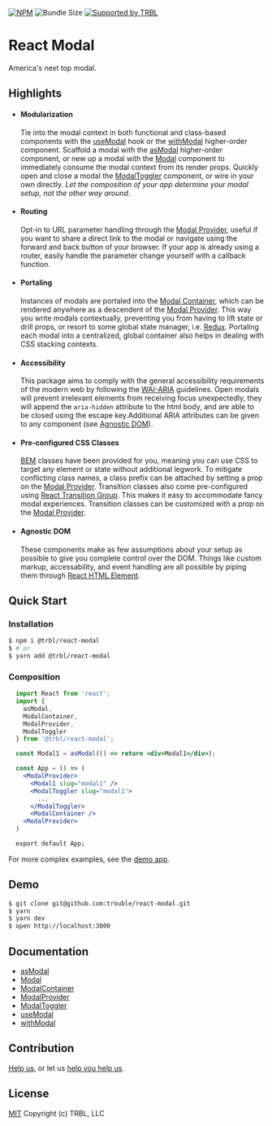 [![NPM](https://img.shields.io/npm/v/@trbl/react-modal)](https://www.npmjs.com/@trbl/react-modal)
![Bundle Size](https://img.shields.io/bundlephobia/minzip/@trbl/react-modal?label=zipped)
[![Supported by TRBL](https://img.shields.io/badge/supported_by-TRBL-black)](https://github.com/trouble)

# React Modal

America's next top modal.

## Highlights

- #### Modularization
  Tie into the modal context in both functional and class-based components with the [useModal](./src/useModal/README.md) hook or the [withModal](./src/useModal/README.md) higher-order component. Scaffold a modal with the [asModal](./src/asModal/README.md) higher-order component, or new up a modal with the [Modal](./src/Modal.README.md) component to immediately consume the modal context from its render props. Quickly open and close a modal the [ModalToggler](./src/ModalToggler/README.md) component, or wire in your own directly. _Let the composition of your app determine your modal setup, not the other way around_.

- #### Routing
  Opt-in to URL parameter handling through the [Modal Provider](./src/ModalProvider/README.md), useful if you want to share a direct link to the modal or navigate using the forward and back button of your browser. If your app is already using a router, easily handle the parameter change yourself with a callback function.

- #### Portaling
  Instances of modals are portaled into the [Modal Container](./src/ModalContainer/README.md), which can be rendered anywhere as a descendent of the [Modal Provider](./src/ModalProvider/README.md). This way you write modals contextually, preventing you from having to lift state or drill props, or resort to some global state manager, i.e. [Redux](https://redux.js.org/). Portaling each modal into a centralized, global container also helps in dealing with CSS stacking contexts.

- #### Accessibility
  This package aims to comply with the general accessibility requirements of the modern web by following the [WAI-ARIA](https://www.w3.org/WAI/intro/aria) guidelines. Open modals will prevent irrelevant elements from receiving focus unexpectedly, they will append the `aria-hidden` attribute to the html body, and are able to be closed using the escape key.Additional ARIA attributes can be given to any component (see [Agnostic DOM](#agnostic-dom)).

- #### Pre-configured CSS Classes
  [BEM](http://getbem.com/) classes have been provided for you, meaning you can use CSS to target any element or state without additional legwork. To mitigate conflicting class names, a class prefix can be attached by setting a prop on the [Modal Provider](./src/ModalProvider/README.md). Transition classes also come pre-configured using [React Transition Group](https://reactcommunity.org/react-transition-group/). This makes it easy to accommodate fancy modal experiences. Transition classes can be customized with a prop on the [Modal Provider](./src/ModalProvider/README.md).

- #### Agnostic DOM
  These components make as few assumptions about your setup as possible to give you complete control over the DOM. Things like custom markup, accessability, and event handling are all possible by piping them through [React HTML Element](https://www.npmjs.com/package/@trbl/react-html-element).

## Quick Start

### Installation

```bash
$ npm i @trbl/react-modal
$ # or
$ yarn add @trbl/react-modal
```

### Composition

```jsx
  import React from 'react';
  import {
    asModal,
    ModalContainer,
    ModalProvider,
    ModalToggler
  } from '@trbl/react-modal';

  const Modal1 = asModal(() => return <div>Modal1</div>);

  const App = () => (
    <ModalProvider>
      <Modal1 slug="modal1" />
      <ModalToggler slug="modal1">
        ...
      </ModalToggler>
      <ModalContainer />
    <ModalProvider>
  )

  export default App;
```

For more complex examples, see the [demo app](./demo/App.demo.js).

## Demo

```bash
$ git clone git@github.com:trouble/react-modal.git
$ yarn
$ yarn dev
$ open http://localhost:3000
```

## Documentation

  - [asModal](./src/asModal/README.md)
  - [Modal](./src/Modal.README.md)
  - [ModalContainer](./src/ModalContainer/README.md)
  - [ModalProvider](./src/ModalProvider/README.md)
  - [ModalToggler](./src/ModalToggler/README.md)
  - [useModal](./src/useModal/README.md)
  - [withModal](./src/withModal/README.md)

## Contribution

[Help us,](https://github.com/trouble/.github/blob/master/CONTRIBUTING.md) or let us [help you help us](https://github.com/trouble/.github/blob/master/SUPPORT.md).

## License

[MIT](https://github.com/trouble/react-modal/blob/master/LICENSE) Copyright (c) TRBL, LLC
